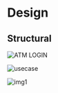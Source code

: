 # Design

## Structural

![ATM LOGIN](https://user-images.githubusercontent.com/98829965/157096058-641d2291-f410-4f57-910f-e0432ae06f8e.png)


![usecase](https://user-images.githubusercontent.com/98829965/161509410-1a1cb7e8-cbf5-4694-94d1-21c17a14b7dd.png)


![img1](https://user-images.githubusercontent.com/98829965/161509825-3418a477-30d9-4923-8f5b-094d03bdc32e.png)
